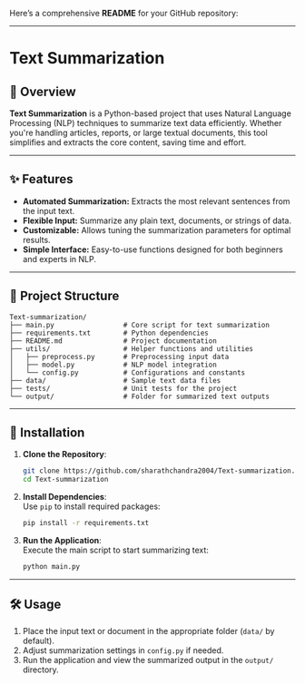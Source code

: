 Here’s a comprehensive **README** for your GitHub repository:  

---

# Text Summarization  

## 🚀 Overview  

**Text Summarization** is a Python-based project that uses Natural Language Processing (NLP) techniques to summarize text data efficiently. Whether you're handling articles, reports, or large textual documents, this tool simplifies and extracts the core content, saving time and effort.  

---

## ✨ Features  

- **Automated Summarization:** Extracts the most relevant sentences from the input text.  
- **Flexible Input:** Summarize any plain text, documents, or strings of data.  
- **Customizable:** Allows tuning the summarization parameters for optimal results.  
- **Simple Interface:** Easy-to-use functions designed for both beginners and experts in NLP.  

---

## 📁 Project Structure  

```
Text-summarization/  
├── main.py                 # Core script for text summarization  
├── requirements.txt        # Python dependencies  
├── README.md               # Project documentation  
├── utils/                  # Helper functions and utilities  
│   ├── preprocess.py       # Preprocessing input data  
│   ├── model.py            # NLP model integration  
│   └── config.py           # Configurations and constants  
├── data/                   # Sample text data files  
├── tests/                  # Unit tests for the project  
└── output/                 # Folder for summarized text outputs  
```  

---

## 🔧 Installation  

1. **Clone the Repository**:  
   ```bash  
   git clone https://github.com/sharathchandra2004/Text-summarization.git  
   cd Text-summarization  
   ```  

2. **Install Dependencies**:  
   Use `pip` to install required packages:  
   ```bash  
   pip install -r requirements.txt  
   ```  

3. **Run the Application**:  
   Execute the main script to start summarizing text:  
   ```bash  
   python main.py  
   ```  

---

## 🛠️ Usage  

1. Place the input text or document in the appropriate folder (`data/` by default).  
2. Adjust summarization settings in `config.py` if needed.  
3. Run the application and view the summarized output in the `output/` directory.  




